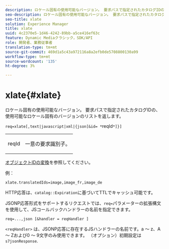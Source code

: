 ```yaml
---
description: ロケール固有の使用可能なバージョン。 要求パスで指定されたカタログIDの、使用可能なロケール固有のバージョンのリストを返します。
seo-description: ロケール固有の使用可能なバージョン。 要求パスで指定されたカタログIDの、使用可能なロケール固有のバージョンのリストを返します。
seo-title: xlate
solution: Experience Manager
title: xlate
uuid: 4c2370e5-1d46-4242-89bb-a5ce416ef63c
feature: Dynamic Mediaクラシック，SDK/API
role: 開発者、業務従事者
translation-type: tm+mt
source-git-commit: 469d1a5c43a972116a8a2efb0de5708800130a99
workflow-type: tm+mt
source-wordcount: '135'
ht-degree: 3%

---
```



# xlate{#xlate}

ロケール固有の使用可能なバージョン。 要求パスで指定されたカタログIDの、使用可能なロケール固有のバージョンのリストを返します。

`req=xlate[,text|javascript|xml|{json[&id= *`reqId`*]}]`

<table id="simpletable_8970A3A5A64F4DC2B184E251993390C5"> 
 <tr class="strow"> 
  <td class="stentry"> <p><span class="codeph"><span class="varname"> reqId</span></span> </p> </td> 
  <td class="stentry"> <p>一意の要求識別子。 </p></td> 
 </tr> 
</table>

[オブジェクトIDの変換](../../../../../../is-api/http-ref/image-serving-api-ref/c-http-protocol-reference/c-syntax-and-features/r-object-id-translation.md#reference-cf3e34e6cbb346d69ded9982bfdef414)を参照してください。

例：

`xlate.translatedIds=image,image_fr,image_de`

HTTP応答は、`catalog::Expiration`に基づいてTTLでキャッシュ可能です。

JSONP応答形式をサポートするリクエストでは、`req=`パラメーターの拡張構文を使用して、JSコールバックハンドラーの名前を指定できます。

`req=...,json [&handler = reqHandler ]`

`<reqHandler>` は、JSONP応答に存在するJSハンドラーの名前です。a ～ z、A ～ Zおよび0 ～ 9文字のみ使用できます。 （オプション）初期設定は `s7jsonResponse`.
